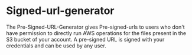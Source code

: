 # Signed-url-generator
The Pre-Signed-URL-Generator gives Pre-signed-urls to users who don't have permission to directly run AWS operations for the files present in the S3 bucket of your account. A pre-signed URL is signed with your credentials and can be used by any user.
